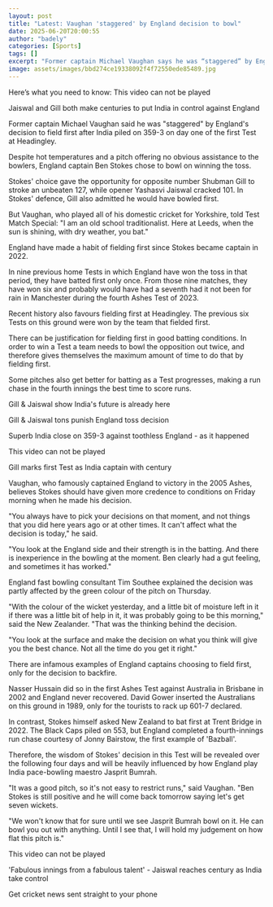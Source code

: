 ```yaml
---
layout: post
title: "Latest: Vaughan 'staggered' by England decision to bowl"
date: 2025-06-20T20:00:55
author: "badely"
categories: [Sports]
tags: []
excerpt: "Former captain Michael Vaughan says he was “staggered” by England’s decision to field first after India piled on 359-3 on day one of the first Test at"
image: assets/images/bbd274ce19338092f4f72550ede85489.jpg
---
```


Here’s what you need to know: This video can not be played

Jaiswal and Gill both make centuries to put India in control against England

Former captain Michael Vaughan said he was "staggered" by England's decision to field first after India piled on 359-3 on day one of the first Test at Headingley.

Despite hot temperatures and a pitch offering no obvious assistance to the bowlers, England captain Ben Stokes chose to bowl on winning the toss.

Stokes' choice gave the opportunity for opposite number Shubman Gill to stroke an unbeaten 127, while opener Yashasvi Jaiswal cracked 101. In Stokes' defence, Gill also admitted he would have bowled first.

But Vaughan, who played all of his domestic cricket for Yorkshire, told Test Match Special: "I am an old school traditionalist. Here at Leeds, when the sun is shining, with dry weather, you bat."

England have made a habit of fielding first since Stokes became captain in 2022.

In nine previous home Tests in which England have won the toss in that period, they have batted first only once. From those nine matches, they have won six and probably would have had a seventh had it not been for rain in Manchester during the fourth Ashes Test of 2023.

Recent history also favours fielding first at Headingley. The previous six Tests on this ground were won by the team that fielded first.

There can be justification for fielding first in good batting conditions. In order to win a Test a team needs to bowl the opposition out twice, and therefore gives themselves the maximum amount of time to do that by fielding first.

Some pitches also get better for batting as a Test progresses, making a run chase in the fourth innings the best time to score runs.

Gill & Jaiswal show India's future is already here

Gill & Jaiswal tons punish England toss decision

Superb India close on 359-3 against toothless England - as it happened

This video can not be played

Gill marks first Test as India captain with century

Vaughan, who famously captained England to victory in the 2005 Ashes, believes Stokes should have given more credence to conditions on Friday morning when he made his decision.

"You always have to pick your decisions on that moment, and not things that you did here years ago or at other times. It can't affect what the decision is today," he said.

"You look at the England side and their strength is in the batting. And there is inexperience in the bowling at the moment. Ben clearly had a gut feeling, and sometimes it has worked."

England fast bowling consultant Tim Southee explained the decision was partly affected by the green colour of the pitch on Thursday.

"With the colour of the wicket yesterday, and a little bit of moisture left in it if there was a little bit of help in it, it was probably going to be this morning," said the New Zealander. "That was the thinking behind the decision.

"You look at the surface and make the decision on what you think will give you the best chance. Not all the time do you get it right."

There are infamous examples of England captains choosing to field first, only for the decision to backfire.

Nasser Hussain did so in the first Ashes Test against Australia in Brisbane in 2002 and England never recovered. David Gower inserted the Australians on this ground in 1989, only for the tourists to rack up 601-7 declared.

In contrast, Stokes himself asked New Zealand to bat first at Trent Bridge in 2022. The Black Caps piled on 553, but England completed a fourth-innings run chase courtesy of Jonny Bairstow, the first example of 'Bazball'.

Therefore, the wisdom of Stokes' decision in this Test will be revealed over the following four days and will be heavily influenced by how England play India pace-bowling maestro Jasprit Bumrah.

"It was a good pitch, so it's not easy to restrict runs," said Vaughan. "Ben Stokes is still positive and he will come back tomorrow saying let's get seven wickets.

"We won't know that for sure until we see Jasprit Bumrah bowl on it. He can bowl you out with anything. Until I see that, I will hold my judgement on how flat this pitch is."

This video can not be played

'Fabulous innings from a fabulous talent' - Jaiswal reaches century as India take control

Get cricket news sent straight to your phone

